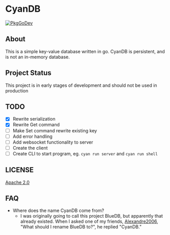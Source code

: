 # CyanDB

[![PkgGoDev](https://pkg.go.dev/badge/github.com/SatvikR/cyandb)](https://pkg.go.dev/github.com/SatvikR/cyandb)

## About 

This is a simple key-value database written in go. CyanDB is persistent,
and is not an in-memory database.

## Project Status

This project is in early stages of development and should not be used in production

## TODO

- [x] Rewrite serialization
- [x] Rewrite Get command
- [ ] Make Set command rewrite existing key
- [ ] Add error handling
- [ ] Add websocket functionality to server
- [ ] Create the client
- [ ] Create CLI to start program, eg. `cyan run server` and `cyan run shell`

## LICENSE

[Apache 2.0](https://github.com/SatvikR/cyandb/blob/master/LICENSE)

## FAQ

- Where does the name CyanDB come from?
    - I was originally going to call this project BlueDB, but apparently that already existed. 
    When I asked one of my friends, [Alexandre2006](https://github.com/Alexandre2006), "What should I rename BlueDB to?", he replied "CyanDB."
